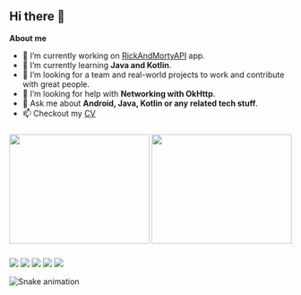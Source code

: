 ## Hi there 👋
<b>About me</b>
- 🔭 I’m currently working on [RickAndMortyAPI](https://github.com/Packetic/RickAndMortyAPI) app.
- 🌱 I’m currently learning <b>Java and Kotlin</b>.
- 👯 I’m looking for a team and real-world projects to work and contribute with great people.
- 🤔 I’m looking for help with <b>Networking with OkHttp</b>.
- 💬 Ask me about <b>Android, Java, Kotlin or any related tech stuff</b>.
- 📫 Checkout my [CV](https://github.com/Packetic/Packetic/blob/main/0hx0p1wrozm41.png)

###

<div>
  <img src="https://github-readme-stats.vercel.app/api?username=Packetic&show_icons=true&theme=dracula" height=195 width=250>
  <img src="https://github-readme-stats.vercel.app/api/top-langs/?username=Packetic&layout=compact&hide=javascript&theme=dracula" height=195 width=250>
</div>

###

<div>
  <a href="https://www.linkedin.com/in/denis-panov-b6322b249"><img src="https://img.shields.io/badge/LinkedIn-0077B5?style=for-the-badge&logo=linkedin&logoColor=white"></a>
  <a href="https://t.me/quetzv1"><img src="https://img.shields.io/badge/Telegram-2CA5E0?style=for-the-badge&logo=telegram&logoColor=white"></a>
  <a href="mailto:bariy.litievich@gmail.com"><img src="https://img.shields.io/badge/Gmail-D14836?style=for-the-badge&logo=gmail&logoColor=white"></a>
  <a href="https://vk.com/packet1c"><img src="https://img.shields.io/badge/вконтакте-%232E87FB.svg?&style=for-the-badge&logo=vk&logoColor=white"></a>
  <a href="https://leetcode.com/quetza1"><img src="https://img.shields.io/badge/-LeetCode-FFA116?style=for-the-badge&logo=LeetCode&logoColor=black"></a>
</div>

![Snake animation](https://github.com/Packetic/Packetic/blob/output/github-contribution-grid-snake.svg)
